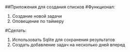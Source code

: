 ##Приложения для создания списков
#Функционал:
1. Cоздание новой задачи
2. Оповещение по таймеру

#Сделать:
1. Использовать Sqlite для сохранения результатов
2. Создать добавление задач на несколько дней вперед
